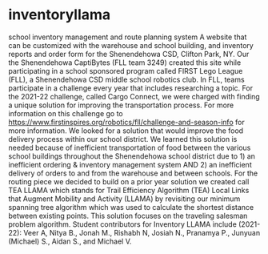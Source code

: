 # inventoryllama
school inventory management and route planning system
A website that can be customized with the warehouse and school building, and inventory reports and order form for the Shenendehowa CSD, Clifton Park, NY. Our the Shenendehowa CaptiBytes (FLL team 3249) created this site while participating in a school sponsored program called FIRST Lego League (FLL), a Shenendehowa CSD middle school robotics club. In FLL, teams participate in a challenge every year that includes researching a topic. For the 2021-22 challenge, called Cargo Connect, we were charged with finding a unique solution for improving the transportation process. For more information on this challenge go to https://www.firstinspires.org/robotics/fll/challenge-and-season-info for more information. We looked for a solution that would improve the food delivery process within our school district. We learned this solution is needed because of inefficient transportation of food between the various school buildings throughout the Shenendehowa school district due to 1) an inefficient ordering & inventory management system AND 2) an inefficient delivery of orders to and from the warehouse and between schools. For the routing piece we decided to build on a prior year solution we created call TEA LLAMA which stands for Trail Efficiency Algorithm (TEA) Local Links that Augment Mobility and Activity (LLAMA) by revisiting our minimum spanning tree algorithm which was used to calculate the shortest distance between existing points. This solution focuses on the traveling salesman problem algorithm. Student contributors for Inventory LLAMA include (2021-22): Veer A, Nitya B., Jonah M., Rishabh N, Josiah N., Pranamya P., Junyuan (Michael) S., Aidan S., and Michael V.  
